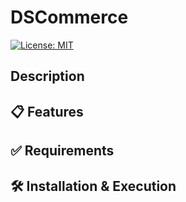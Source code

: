 # DSCommerce
[![License: MIT](https://img.shields.io/badge/License-MIT-yellow.svg?style=for-the-badge)](https://github.com/Luis-Parente/DSCommerce/blob/main/LICENSE)

## Description

## 📋 Features

## ✅ Requirements

## 🛠️ Installation & Execution

